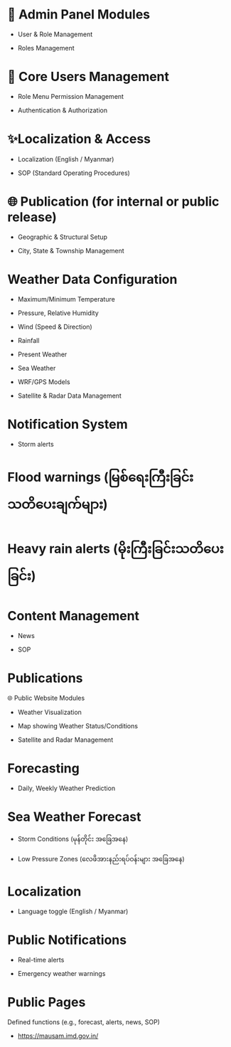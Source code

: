 # 🔐 Admin Panel Modules

- User & Role Management

- Roles Management

# 🚀 Core Users Management

- Role Menu Permission Management

- Authentication & Authorization

# ✨Localization & Access

- Localization (English / Myanmar)

- SOP (Standard Operating Procedures)

# 🌐 Publication (for internal or public release)

- Geographic & Structural Setup

- City, State & Township Management

# Weather Data Configuration

- Maximum/Minimum Temperature

- Pressure, Relative Humidity

- Wind (Speed & Direction)

- Rainfall

- Present Weather

- Sea Weather

- WRF/GPS Models

- Satellite & Radar Data Management

# Notification System

- Storm alerts

# Flood warnings (မြစ်ရေးကြီးခြင်းသတိ‌ပေးချက်များ)

# Heavy rain alerts (မိုးကြီးခြင်းသတိပေးခြင်း)

# Content Management

- News

- SOP

# Publications

🌐 Public Website Modules

- Weather Visualization

- Map showing Weather Status/Conditions

- Satellite and Radar Management

# Forecasting

- Daily, Weekly Weather Prediction

# Sea Weather Forecast

- Storm Conditions (မုန်တိုင်း အခြေအနေ)

- Low Pressure Zones (လေဖိအားနည်းရပ်ဝန်းများ အခြေအနေ)

# Localization

- Language toggle (English / Myanmar)

# Public Notifications

- Real-time alerts

- Emergency weather warnings

# Public Pages

Defined functions (e.g., forecast, alerts, news, SOP)
- https://mausam.imd.gov.in/ 
